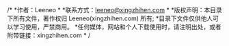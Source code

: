 /*
*作者：Leeneo
*
*联系方式：leeneo@xingzhihen.com
*
*版权声明：本目录下所有文件，著作权归 Leeneo(xingzhihen.com) 所有;
*目录下文件仅供他人可以学习使用，严禁商用。
*任何媒体，网站和个人下载使用时，请注明出处，或者附带链接：xingzhihen.com
*
/
